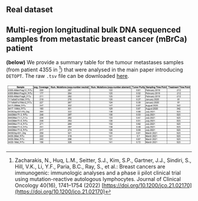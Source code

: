 ## Real dataset

## Multi-region longitudinal bulk DNA sequenced samples from metastatic breast cancer (mBrCa) patient
**(below)** We provide a summary table for the tumour metastases samples (from patient 4355 in [^3]) that were analysed in the main paper introducing `DETOPT`. The raw `.tsv` file can be downloaded [here](demo_outputs/sample_summary.tsv).

![](demo_outputs/sample_summary_table.png)

<!---## Longitudinal consistency of base tree topology--->
<!---**(on left)** A heatmap shows the average descendant cell fraction (DCF)[^1] of copy number neutral SNVs in each subclone (row) in each sample (column). The average DCF of a mutational cluster, i.e., subclone, is the proportion of cells in a sample that harbor those mutations; this includes both the subclone in which the mutation was first acquired and all its descendants. Here, we have grouped and ordered subclones such that the ancestor-descendant relationships in the base tree are represented as best as possible [^2]. As it can be seen, the order of the subclones in our base tree is not only (i) consistent with the chronological order in which samples were obtained, but also (ii) consistent with the DCFs of subclones within a sample. To observe (i), for any pair of subclones (rows), a subclone that is present only in samples from a later time point is always a descendant of a subclone that is present at an earlier time point. To observe (ii), in a sample (column) for any pair of subclones (rows), the ancestral subclone always has a higher DCF than the descendant subclone. **(on right)** Base tree topology as shown in Figure 3 of the manuscript. Subclones (nodes) are colored based on the earliest sampling time point at which the subclone was first observed. Similar to the heatmap, in this complementary visualization, the longitudinal structure of the base tree is apparent. The raw `.tsv` file for the heatmap can be download [here](demo_outputs/4355_dcf_table.tsv).--->

<!---**(on right)** A tree of tumor progression reported in Figure 3 in the main text of the `DETOPT` manuscript is shown (see the caption in the main text for the description of node and edge labels and see below for the description of coloring of tree nodes). Sequencing data used to build the tree were obtained from 18 samples taken at four different time points (212 days before and 81, 342 and 523 days after treatment) and from distinct metastases. These time points are associated with different colors as shown in the figure. **(on left)** A heatmap shows the inferred cellular prevalence values of mutations assigned to a given subclone/node in a given sample. For example, the value for subclone/row 14 in sample/column 4435-2Met_FrTu is equal to 0.48, indicating that in sample 4435-2Met_FrTu, mutations that occur for the first time at subclone/node 14 are present in 48 percent of cells. On the other hand, the value of node/subclone 5 for the same sample is 0 indicating that mutations occurring for the first time at node/subclone 5 are absent from this sample. Each node of the tree was colored in the color of the time points at which mutations assigned to that node were first observed. For example, the color of node 4 matches the color of sampling done 81 days after treatment. Looking into the heatmap, we can observe that mutations assigned to this node were absent in all samples sampled at the first timepoint, whereas among the samples sampled (we should change this expression "samples sampled") at the second timepoint these mutations were present in sample 111e6e61e1Met-2_FrTu at a frequency of 27% (note that the absence of these mutations in the other sample obtained at this timepoint 111e6e61e1Met_FrTu is most likely due to intratumoral heterogeneity and absence of this subclone in this sample). Here, we have grouped and ordered subclones such that the ancestor-descendant relationships in the base tree are represented as best as possible [^2]. As it can be seen, the order of the subclones in the tree is consistent with the chronological order in which samples were obtained. For any pair of subclones, a subclone that has mutations specific to it, and that are present for the first time only in sample(s) from a later time point, is always a descendant of a subclone that has mutations specific to it, which are present for the first time at earlier time points (here, by mutations specific to a subclone we refer to the set of mutations that appear for the first time at that subclone). The raw `.tsv` file for the heatmap can be download [here](demo_outputs/4355_dcf_table.tsv).

<p align="center">
  <img src="https://github.com/algo-cancer/DETOPT/blob/main/real_data/demo/demo_outputs/4355_dcf.png" width="400" height="750">
  <img src="https://github.com/algo-cancer/DETOPT/blob/main/real_data/demo/demo_outputs/base_tree_sampling_times.png" width="380" height="750">
</p>

## Output of `DETOPT` on patient 4355 data
We provide the output for running `DETOPT` on patient 4355 data. The raw `.tsv` file can be downloaded [here](demo_outputs/variant_placements.tsv). Additional outputs, `_mut_copy_numbers.tsv` and `_tot_copy_numbers.tsv`, described on main repository page can be downloaded [here](demo_outputs/4355_mut_copy_numbers.tsv) and [here](demo_outputs/4355_tot_copy_numbers.tsv), respectively.

![](demo_outputs/variant_placements.png)--->

<!-- References -->
[^1]: Satas, G., Zaccaria, S., El-Kebir, M., Raphael, B.J.: Decifering the elusive cancer cell fraction in tumor heterogeneity and evolution. Cell Systems 12(10), 1004–1018 (2021) [http://dx.doi.org/10.1016/j.cels.2021.07.006](http://dx.doi.org/10.1016/j.cels.2021.07.006)
[^2]: Because there are branching events, there are some instances on the heatmap where two consecutive rows do not preserve the ancestor-descendant relationship, e.g., both row (subclone) 17 and row (subclone) 14 are descendants of row (subclone) 4 but in the heatmap, we can only place row 14 under row 4.
[^3]: Zacharakis, N., Huq, L.M., Seitter, S.J., Kim, S.P., Gartner, J.J., Sindiri, S., Hill, V.K., Li, Y.F., Paria, B.C., Ray, S., et al.: Breast cancers are immunogenic: immunologic analyses and a phase ii pilot clinical trial using mutation-reactive autologous lymphocytes. Journal of Clinical Oncology 40(16), 1741–1754 (2022) [https://doi.org/10.1200/jco.21.02170](https://doi.org/10.1200/jco.21.02170)
